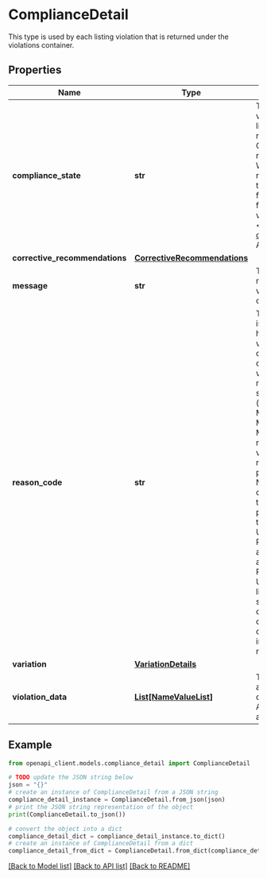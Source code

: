 # ComplianceDetail

This type is used by each listing violation that is returned under the violations container.

## Properties

Name | Type | Description | Notes
------------ | ------------- | ------------- | -------------
**compliance_state** | **str** | The enumeration value returned in this field indicates if the listing violation is considered to be OUT_OF_COMPLIANCE with an eBay listing policy, or the listing is considered to be AT_RISK of becoming non-compliant against an eBay listing policy. Generally, OUT_OF_COMPLIANCE policy violations can prevent the seller from revising a listing until the underlying violation(s) can be remedied. When the compliance state is AT_RISK, the seller is not blocked from revising the listing, but the seller should correct the violation to prevent the listing from being blocked for revisions in the future. Note: This field is returned for most violations, but not all. In the case that this field is not returned, it can be assumed that the state of the listing violation is OUT_OF_COMPLIANCE. For implementation help, refer to &lt;a href&#x3D;&#39;https://developer.ebay.com/api-docs/sell/compliance/types/com:ComplianceStateEnum&#39;&gt;eBay API documentation&lt;/a&gt; | [optional] 
**corrective_recommendations** | [**CorrectiveRecommendations**](CorrectiveRecommendations.md) |  | [optional] 
**message** | **str** | This field provides a textual summary of the listing violation. A message field is returned for each listing violation. This message will vary widely based on the compliance type and corresponding reason code. | [optional] 
**reason_code** | **str** | This value states the nature of the listing violation. A reasonCode value is returned for each listing violation, and each compliance type can have several reason codes and related messages. The reasonCode values vary by compliance type. The reason codes for each compliance type are summarized below. Aspects adoption The reason codes for ASPECTS_ADOPTION compliance indicate that for the given violation, aspects listed in the violationData container are either missing from the listing or they have invalid values. The reason codes specify whether the violation is for required aspects, recommended (preferred) aspects, or soon to be required aspects. MISSING_OR_INVALID_REQUIRED_ASPECTS MISSING_OR_INVALID_PREFERRED_ASPECTS MISSING_OR_INVALID_SOON_TO_BE_REQUIRED_ASPECTS HTTPS The reason codes for HTTPS compliance identify where in the listing the violation occurs. For HTTPS policy violations, the seller will just need to remove the HTTP link (or update to HTTPS) from the listing details or product details: NON_SECURE_HTTP_LINK_IN_LISTING NON_SECURE_HTTP_LINK_IN_PRODUCT Non-eBay links The reason codes for OUTSIDE_EBAY_BUYING_AND_SELLING compliance identify the specific type of data (e.g., telephone number) that violated the policy. For each of these violations, the seller will just need to revise the listing, removing this information: UNAPPROVED_DOMAIN_WEBLINK_IN_LISTING PHONE_NUMBER_IN_LISTING EMAIL_ADDRESS_IN_LISTING Product adoption Product Adoption is not enforced at this time. Product adoption conformance Product Adoption is not enforced at this time. Returns policy The only RETURNS_POLICY reason code is UNSUPPORTED_RETURNS_PERIOD. The seller will have to revise their listing (or return business policy) with a supported return period for the site and category. The GetCategoryFeatures call of the Trading API can be used to verify the supported return periods for a particular category. For most eBay categories, the minimum return period that can be stated in a Returns Policy is 14 days for domestic and international sales, but some categories require a minimum 30-day return period. | [optional] 
**variation** | [**VariationDetails**](VariationDetails.md) |  | [optional] 
**violation_data** | [**List[NameValueList]**](NameValueList.md) | This container provides more information about the listing violation, if applicable. The type of information that appears here will vary based on the compliance type and type of violation. For example, for ASPECTS_ADOPTION violations, this container lists the missing aspect(s) or aspect(s) with invalid values. | [optional] 

## Example

```python
from openapi_client.models.compliance_detail import ComplianceDetail

# TODO update the JSON string below
json = "{}"
# create an instance of ComplianceDetail from a JSON string
compliance_detail_instance = ComplianceDetail.from_json(json)
# print the JSON string representation of the object
print(ComplianceDetail.to_json())

# convert the object into a dict
compliance_detail_dict = compliance_detail_instance.to_dict()
# create an instance of ComplianceDetail from a dict
compliance_detail_from_dict = ComplianceDetail.from_dict(compliance_detail_dict)
```
[[Back to Model list]](../README.md#documentation-for-models) [[Back to API list]](../README.md#documentation-for-api-endpoints) [[Back to README]](../README.md)


